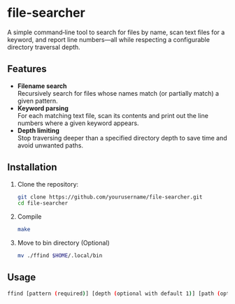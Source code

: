 # file-searcher

A simple command‑line tool to search for files by name, scan text files for a keyword, and report line numbers—all while respecting a configurable directory traversal depth.

## Features

- **Filename search**  
  Recursively search for files whose names match (or partially match) a given pattern.
- **Keyword parsing**  
  For each matching text file, scan its contents and print out the line numbers where a given keyword appears.
- **Depth limiting**  
  Stop traversing deeper than a specified directory depth to save time and avoid unwanted paths.

## Installation

1. Clone the repository:
   ```bash
   git clone https://github.com/yourusername/file-searcher.git
   cd file-searcher

2. Compile
    ```bash
    make

3. Move to bin directory (Optional)
    ```bash
    mv ./ffind $HOME/.local/bin

## Usage

```bash
ffind [pattern (required)] [depth (optional with default 1)] [path (optional with default ".")]


